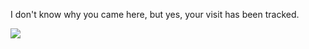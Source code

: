 I don't know why you came here, but yes, your visit has been tracked.

![](https://komarev.com/ghpvc/?username=imyangmo)
